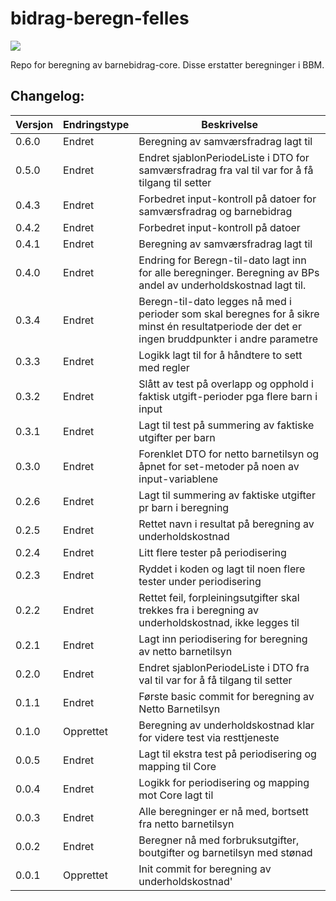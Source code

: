 # bidrag-beregn-felles
![](https://github.com/navikt/bidrag-beregn-barnebidrag-core/workflows/maven%20deploy/badge.svg)

Repo for beregning av barnebidrag-core. Disse erstatter beregninger i BBM.

## Changelog:

Versjon | Endringstype | Beskrivelse
--------|--------------|------------
0.6.0   | Endret       | Beregning av samværsfradrag lagt til
0.5.0   | Endret       | Endret sjablonPeriodeListe i DTO for samværsfradrag fra val til var for å få tilgang til setter
0.4.3   | Endret       | Forbedret input-kontroll på datoer for samværsfradrag og barnebidrag
0.4.2   | Endret       | Forbedret input-kontroll på datoer
0.4.1   | Endret       | Beregning av samværsfradrag lagt til
0.4.0   | Endret       | Endring for Beregn-til-dato lagt inn for alle beregninger. Beregning av BPs andel av underholdskostnad lagt til.
0.3.4   | Endret       | Beregn-til-dato legges nå med i perioder som skal beregnes for å sikre minst én resultatperiode der det er ingen bruddpunkter i andre parametre
0.3.3   | Endret       | Logikk lagt til for å håndtere to sett med regler
0.3.2   | Endret       | Slått av test på overlapp og opphold i faktisk utgift-perioder pga flere barn i input
0.3.1   | Endret       | Lagt til test på summering av faktiske utgifter per barn
0.3.0   | Endret       | Forenklet DTO for netto barnetilsyn og åpnet for set-metoder på noen av input-variablene
0.2.6   | Endret       | Lagt til summering av faktiske utgifter pr barn i beregning
0.2.5   | Endret       | Rettet navn i resultat på beregning av underholdskostnad
0.2.4   | Endret       | Litt flere tester på periodisering
0.2.3   | Endret       | Ryddet i koden og lagt til noen flere tester under periodisering
0.2.2   | Endret       | Rettet feil, forpleiningsutgifter skal trekkes fra i beregning av underholdskostnad, ikke legges til
0.2.1   | Endret       | Lagt inn periodisering for beregning av netto barnetilsyn
0.2.0   | Endret       | Endret sjablonPeriodeListe i DTO fra val til var for å få tilgang til setter
0.1.1   | Endret       | Første basic commit for beregning av Netto Barnetilsyn
0.1.0   | Opprettet    | Beregning av underholdskostnad klar for videre test via resttjeneste
0.0.5   | Endret       | Lagt til ekstra test på periodisering og mapping til Core
0.0.4   | Endret       | Logikk for periodisering og mapping mot Core lagt til
0.0.3   | Endret       | Alle beregninger er nå med, bortsett fra netto barnetilsyn
0.0.2   | Endret       | Beregner nå med forbruksutgifter, boutgifter og barnetilsyn med stønad
0.0.1   | Opprettet    | Init commit for beregning av underholdskostnad'